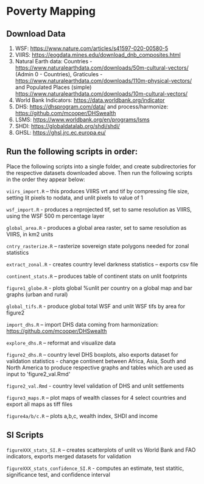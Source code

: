 # Poverty Mapping

## Download Data

1. WSF: https://www.nature.com/articles/s41597-020-00580-5
2. VIIRS: https://eogdata.mines.edu/download_dnb_composites.html
3. Natural Earth data: Countries - https://www.naturalearthdata.com/downloads/50m-cultural-vectors/ (Admin 0 - Countries), Graticules - https://www.naturalearthdata.com/downloads/110m-physical-vectors/ and Populated Places (simple) https://www.naturalearthdata.com/downloads/10m-cultural-vectors/
4. World Bank Indicators:	https://data.worldbank.org/indicator
5. DHS: https://dhsprogram.com/data/ and process/harmonize: https://github.com/mcooper/DHSwealth
6. LSMS: https://www.worldbank.org/en/programs/lsms
7. SHDI: https://globaldatalab.org/shdi/shdi/
8. GHSL: https://ghsl.jrc.ec.europa.eu/


## Run the following scripts in order:

Place the following scripts into a single folder, and create subdirectories for the respective datasets downloaded above. Then run the following scripts in the order they appear below:

`viirs_import.R` – this produces VIIRS vrt and tif by compressing file size, setting lit pixels to nodata, and unlit pixels to value of 1

`wsf_import.R` - produces a reprojected tif, set to same resolution as VIIRS, using the WSF 500 m percentage layer

`global_area.R` - produces a global area raster, set to same resolution as VIIRS, in km2 units

`cntry_rasterize.R` – rasterize sovereign state polygons needed for zonal statistics

`extract_zonal.R` - creates country level darkness statistics – exports csv file

`continent_stats.R` – produces table of continent stats on unlit footprints

`figure1_globe.R` - plots global %unlit per country on a global map and bar graphs (urban and rural)

`global_tifs.R` - produce global total WSF and unlit WSF tifs by area for figure2

`import_dhs.R` – import DHS data coming from harmonization: https://github.com/mcooper/DHSwealth

`explore_dhs.R` – reformat and visualize data

`figure2_dhs.R` – country level DHS boxplots, also exports dataset for validation statistics - change continent between Africa, Asia, South and North America to produce respective graphs and tables which are used as input to 'figure2_val.Rmd'

`figure2_val.Rmd` - country level validation of DHS and unlit settlements

`figure3_maps.R` – plot maps of wealth classes for 4 select countries and export all maps as tiff files

`figure4a/b/c.R` – plots a,b,c, wealth index, SHDI and income


## SI Scripts

`figureXXX_stats_SI.R` – creates scatterplots of unlit vs World Bank and FAO indicators, exports merged datasets for validation

`figureXXX_stats_confidence_SI.R` - computes an estimate, test statitic, significance test, and confidence interval 

